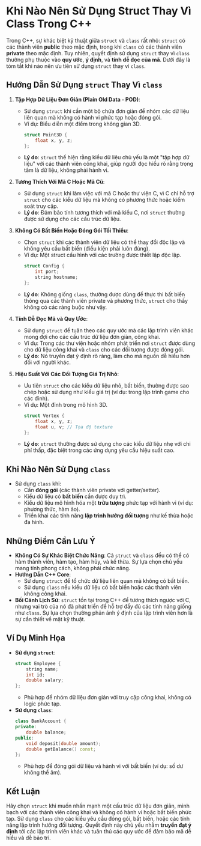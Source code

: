 # Khi Nào Nên Sử Dụng Struct Thay Vì Class Trong C++

Trong C++, sự khác biệt kỹ thuật giữa `struct` và `class` rất nhỏ: `struct` có các thành viên **public** theo mặc định, trong khi `class` có các thành viên **private** theo mặc định. Tuy nhiên, quyết định sử dụng `struct` thay vì `class` thường phụ thuộc vào **quy ước**, **ý định**, và **tính dễ đọc của mã**. Dưới đây là tóm tắt khi nào nên ưu tiên sử dụng `struct` thay vì `class`.

## Hướng Dẫn Sử Dụng `struct` Thay Vì `class`

1. **Tập Hợp Dữ Liệu Đơn Giản (Plain Old Data - POD)**:
   - Sử dụng `struct` khi cần một bộ chứa đơn giản để nhóm các dữ liệu liên quan mà không có hành vi phức tạp hoặc đóng gói.
   - Ví dụ: Biểu diễn một điểm trong không gian 3D.
     ```cpp
     struct Point3D {
         float x, y, z;
     };
     ```
   - **Lý do**: `struct` thể hiện rằng kiểu dữ liệu chủ yếu là một "tập hợp dữ liệu" với các thành viên công khai, giúp người đọc hiểu rõ rằng trọng tâm là dữ liệu, không phải hành vi.

2. **Tương Thích Với Mã C Hoặc Mã Cũ**:
   - Sử dụng `struct` khi làm việc với mã C hoặc thư viện C, vì C chỉ hỗ trợ `struct` cho các kiểu dữ liệu mà không có phương thức hoặc kiểm soát truy cập.
   - **Lý do**: Đảm bảo tính tương thích với mã kiểu C, nơi `struct` thường được sử dụng cho các cấu trúc dữ liệu.

3. **Không Có Bất Biến Hoặc Đóng Gói Tối Thiểu**:
   - Chọn `struct` khi các thành viên dữ liệu có thể thay đổi độc lập và không yêu cầu bất biến (điều kiện phải luôn đúng).
   - Ví dụ: Một struct cấu hình với các trường được thiết lập độc lập.
     ```cpp
     struct Config {
         int port;
         string hostname;
     };
     ```
   - **Lý do**: Không giống `class`, thường được dùng để thực thi bất biến thông qua các thành viên private và phương thức, `struct` cho thấy không có các ràng buộc như vậy.

4. **Tính Dễ Đọc Mã và Quy Ước**:
   - Sử dụng `struct` để tuân theo các quy ước mà các lập trình viên khác mong đợi cho các cấu trúc dữ liệu đơn giản, công khai.
   - Ví dụ: Trong các thư viện hoặc nhóm phát triển nơi `struct` được dùng cho dữ liệu công khai và `class` cho các đối tượng được đóng gói.
   - **Lý do**: Nó truyền đạt ý định rõ ràng, làm cho mã nguồn dễ hiểu hơn đối với người khác.

5. **Hiệu Suất Với Các Đối Tượng Giá Trị Nhỏ**:
   - Ưu tiên `struct` cho các kiểu dữ liệu nhỏ, bất biến, thường được sao chép hoặc sử dụng như kiểu giá trị (ví dụ: trong lập trình game cho các đỉnh).
   - Ví dụ: Một đỉnh trong mô hình 3D.
     ```cpp
     struct Vertex {
         float x, y, z;
         float u, v; // Tọa độ texture
     };
     ```
   - **Lý do**: `struct` thường được sử dụng cho các kiểu dữ liệu nhẹ với chi phí thấp, đặc biệt trong các ứng dụng yêu cầu hiệu suất cao.

## Khi Nào Nên Sử Dụng `class`
- Sử dụng `class` khi:
  - Cần **đóng gói** (các thành viên private với getter/setter).
  - Kiểu dữ liệu có **bất biến** cần được duy trì.
  - Kiểu dữ liệu mô hình hóa một **trừu tượng** phức tạp với hành vi (ví dụ: phương thức, hàm ảo).
  - Triển khai các tính năng **lập trình hướng đối tượng** như kế thừa hoặc đa hình.

## Những Điểm Cần Lưu Ý
- **Không Có Sự Khác Biệt Chức Năng**: Cả `struct` và `class` đều có thể có hàm thành viên, hàm tạo, hàm hủy, và kế thừa. Sự lựa chọn chủ yếu mang tính phong cách, không phải chức năng.
- **Hướng Dẫn C++ Core**:
  - Sử dụng `struct` để tổ chức dữ liệu liên quan mà không có bất biến.
  - Sử dụng `class` nếu kiểu dữ liệu có bất biến hoặc các thành viên không công khai.
- **Bối Cảnh Lịch Sử**: `struct` tồn tại trong C++ để tương thích ngược với C, nhưng vai trò của nó đã phát triển để hỗ trợ đầy đủ các tính năng giống như `class`. Sự lựa chọn thường phản ánh ý định của lập trình viên hơn là sự cần thiết về mặt kỹ thuật.

## Ví Dụ Minh Họa
- **Sử dụng `struct`**:
  ```cpp
  struct Employee {
      string name;
      int id;
      double salary;
  };
  ```
  - Phù hợp để nhóm dữ liệu đơn giản với truy cập công khai, không có logic phức tạp.
- **Sử dụng `class`**:
  ```cpp
  class BankAccount {
  private:
      double balance;
  public:
      void deposit(double amount);
      double getBalance() const;
  };
  ```
  - Phù hợp để đóng gói dữ liệu và hành vi với bất biến (ví dụ: số dư không thể âm).

## Kết Luận
Hãy chọn `struct` khi muốn nhấn mạnh một cấu trúc dữ liệu đơn giản, minh bạch với các thành viên công khai và không có hành vi hoặc bất biến phức tạp. Sử dụng `class` cho các kiểu yêu cầu đóng gói, bất biến, hoặc các tính năng lập trình hướng đối tượng. Quyết định này chủ yếu nhằm **truyền đạt ý định** tới các lập trình viên khác và tuân thủ các quy ước để đảm bảo mã dễ hiểu và dễ bảo trì.